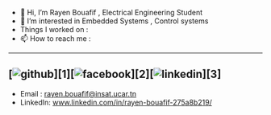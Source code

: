 - 👋 Hi, I’m Rayen Bouafif , Electrical Engineering Student 
- 👀 I’m interested in Embedded Systems , Control systems
- Things I worked on : 
- 📫 How to reach me :
---
[![github](https://cloud.githubusercontent.com/assets/17016297/18839843/0e06a67a-83d2-11e6-993a-b35a182500e0.png)][1][![facebook](https://cloud.githubusercontent.com/assets/17016297/18839836/0a06deb4-83d2-11e6-8078-1d0974af0f63.png)][2][![linkedin](https://cloud.githubusercontent.com/assets/17016297/18839848/0fc7e74e-83d2-11e6-8c6a-277fc9d6e067.png)][3]
---

- Email : rayen.bouafif@insat.ucar.tn
- LinkedIn: www.linkedin.com/in/rayen-bouafif-275a8b219/


<!---
RayenBof97/RayenBof97 is a ✨ special ✨ repository because its `README.md` (this file) appears on your GitHub profile.
You can click the Preview link to take a look at your changes.
--->
